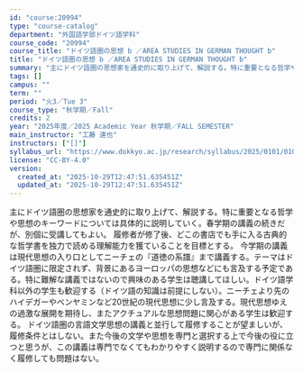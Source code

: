 ```yaml
---
id: "course:20994"
type: "course-catalog"
department: "外国語学部ドイツ語学科"
course_code: "20994"
course_title: "ドイツ語圏の思想 b ／AREA STUDIES IN GERMAN THOUGHT b"
title: "ドイツ語圏の思想 b ／AREA STUDIES IN GERMAN THOUGHT b"
summary: "主にドイツ語圏の思想家を通史的に取り上げて、解説する。特に重要となる哲学や思想のキーワードについては具体的に説明していく。春学期の講義の続きだが、別個に受講してもよい。 履修者が修了後、どこの書店でも手に入る古典的な哲学書を独力で読める理解…"
tags: []
campus: ""
term: ""
period: "火3／Tue 3"
course_type: "秋学期／Fall"
credits: 2
year: "2025年度／2025 Academic Year 秋学期／FALL SEMESTER"
main_instructor: "工藤 達也"
instructors: ["[]"]
syllabus_url: "https://www.dokkyo.ac.jp/research/syllabus/2025/0101/0101_20994_ja_JP.html"
license: "CC-BY-4.0"
version:
  created_at: "2025-10-29T12:47:51.635451Z"
  updated_at: "2025-10-29T12:47:51.635451Z"
---
```

主にドイツ語圏の思想家を通史的に取り上げて、解説する。特に重要となる哲学や思想のキーワードについては具体的に説明していく。春学期の講義の続きだが、別個に受講してもよい。 履修者が修了後、どこの書店でも手に入る古典的な哲学書を独力で読める理解能力を獲ていることを目標とする。 今学期の講義は現代思想の入り口としてニーチェの『道徳の系譜』まで講義する。テーマはドイツ語圏に限定されず、背景にあるヨーロッパの思想などにも言及する予定である。特に難解な講義ではないので興味のある学生は聴講してほしい。ドイツ語学科以外の学生も歓迎する（ドイツ語の知識は前提にしない）。ニーチェより先のハイデガーやベンヤミンなど20世紀の現代思想に少し言及する。現代思想ゆえの過激な展開を期待し、またアクチュアルな思想問題に関心がある学生は歓迎する。 ドイツ語圏の言語文学思想の講義と並行して履修することが望ましいが、履修条件とはしない。また今後の文学や思想を専門と選択する上で今後の役に立つと思うが、この講義は専門でなくてもわかりやすく説明するので専門に関係なく履修しても問題はない。
